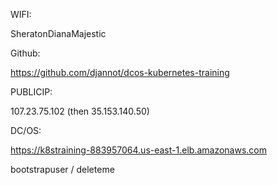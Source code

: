 WIFI:

SheratonDianaMajestic

Github:

https://github.com/djannot/dcos-kubernetes-training

PUBLICIP:

107.23.75.102 (then 35.153.140.50)

DC/OS:

https://k8straining-883957064.us-east-1.elb.amazonaws.com

bootstrapuser / deleteme
